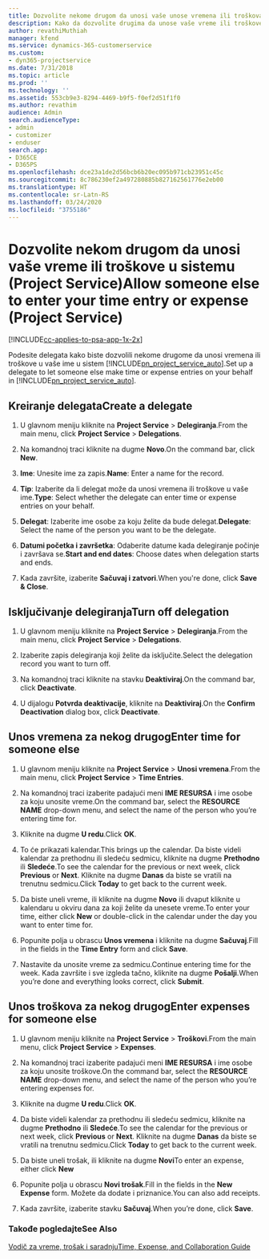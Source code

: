 ```yaml
---
title: Dozvolite nekome drugom da unosi vaše unose vremena ili troškova
description: Kako da dozvolite drugima da unose vaše vreme ili troškove u uslugu Project Service
author: revathiMuthiah
manager: kfend
ms.service: dynamics-365-customerservice
ms.custom:
- dyn365-projectservice
ms.date: 7/31/2018
ms.topic: article
ms.prod: ''
ms.technology: ''
ms.assetid: 553cb9e3-8294-4469-b9f5-f0ef2d51f1f0
ms.author: revathim
audience: Admin
search.audienceType:
- admin
- customizer
- enduser
search.app:
- D365CE
- D365PS
ms.openlocfilehash: dce23a1de2d56bcb6b20ec095b971cb23951c45c
ms.sourcegitcommit: 8c786230ef2a497280885b827162561776e2eb00
ms.translationtype: HT
ms.contentlocale: sr-Latn-RS
ms.lasthandoff: 03/24/2020
ms.locfileid: "3755186"
---
```

# <a name="allow-someone-else-to-enter-your-time-entry-or-expense-project-service"></a><span data-ttu-id="7cda6-103">Dozvolite nekom drugom da unosi vaše vreme ili troškove u sistemu (Project Service)</span><span class="sxs-lookup"><span data-stu-id="7cda6-103">Allow someone else to enter your time entry or expense (Project Service)</span></span>

[!INCLUDE[cc-applies-to-psa-app-1x-2x](../includes/cc-applies-to-psa-app-1x-2x.md)]

<span data-ttu-id="7cda6-104">Podesite delegata kako biste dozvolili nekome drugome da unosi vremena ili troškove u vaše ime u sistem [!INCLUDE[pn_project_service_auto](../includes/pn-project-service-auto.md)].</span><span class="sxs-lookup"><span data-stu-id="7cda6-104">Set up a delegate to let someone else make time or expense entries on your behalf in [!INCLUDE[pn_project_service_auto](../includes/pn-project-service-auto.md)].</span></span>  
  
## <a name="create-a-delegate"></a><span data-ttu-id="7cda6-105">Kreiranje delegata</span><span class="sxs-lookup"><span data-stu-id="7cda6-105">Create a delegate</span></span>  
  
1.  <span data-ttu-id="7cda6-106">U glavnom meniju kliknite na **Project Service** > **Delegiranja**.</span><span class="sxs-lookup"><span data-stu-id="7cda6-106">From the main menu, click **Project Service** > **Delegations**.</span></span>  
  
2.  <span data-ttu-id="7cda6-107">Na komandnoj traci kliknite na dugme **Novo**.</span><span class="sxs-lookup"><span data-stu-id="7cda6-107">On the command bar, click **New**.</span></span>  
  
3. <span data-ttu-id="7cda6-108">**Ime**: Unesite ime za zapis.</span><span class="sxs-lookup"><span data-stu-id="7cda6-108">**Name**: Enter a name for the record.</span></span>  
  
4. <span data-ttu-id="7cda6-109">**Tip**: Izaberite da li delegat može da unosi vremena ili troškove u vaše ime.</span><span class="sxs-lookup"><span data-stu-id="7cda6-109">**Type**: Select whether the delegate can enter time or expense entries on your behalf.</span></span>  
  
5. <span data-ttu-id="7cda6-110">**Delegat**: Izaberite ime osobe za koju želite da bude delegat.</span><span class="sxs-lookup"><span data-stu-id="7cda6-110">**Delegate**: Select the name of the person you want to be the delegate.</span></span>  
  
6. <span data-ttu-id="7cda6-111">**Datumi početka i završetka**: Odaberite datume kada delegiranje počinje i završava se.</span><span class="sxs-lookup"><span data-stu-id="7cda6-111">**Start and end dates**: Choose dates when delegation starts and ends.</span></span>  
  
7.  <span data-ttu-id="7cda6-112">Kada završite, izaberite **Sačuvaj i zatvori**.</span><span class="sxs-lookup"><span data-stu-id="7cda6-112">When you're done, click **Save & Close**.</span></span>  
  
## <a name="turn-off-delegation"></a><span data-ttu-id="7cda6-113">Isključivanje delegiranja</span><span class="sxs-lookup"><span data-stu-id="7cda6-113">Turn off delegation</span></span>  
  
1.  <span data-ttu-id="7cda6-114">U glavnom meniju kliknite na **Project Service** > **Delegiranja**.</span><span class="sxs-lookup"><span data-stu-id="7cda6-114">From the main menu, click **Project Service** > **Delegations**.</span></span>  
  
2.  <span data-ttu-id="7cda6-115">Izaberite zapis delegiranja koji želite da isključite.</span><span class="sxs-lookup"><span data-stu-id="7cda6-115">Select the delegation record you want to turn off.</span></span>  
  
3.  <span data-ttu-id="7cda6-116">Na komandnoj traci kliknite na stavku **Deaktiviraj**.</span><span class="sxs-lookup"><span data-stu-id="7cda6-116">On the command bar, click **Deactivate**.</span></span>  
  
4.  <span data-ttu-id="7cda6-117">U dijalogu **Potvrda deaktivacije**, kliknite na **Deaktiviraj**.</span><span class="sxs-lookup"><span data-stu-id="7cda6-117">On the **Confirm Deactivation** dialog box, click **Deactivate**.</span></span>  
  
## <a name="enter-time-for-someone-else"></a><span data-ttu-id="7cda6-118">Unos vremena za nekog drugog</span><span class="sxs-lookup"><span data-stu-id="7cda6-118">Enter time for someone else</span></span>  
  
1.  <span data-ttu-id="7cda6-119">U glavnom meniju kliknite na **Project Service** > **Unosi vremena**.</span><span class="sxs-lookup"><span data-stu-id="7cda6-119">From the main menu, click **Project Service** > **Time Entries**.</span></span>  
  
2.  <span data-ttu-id="7cda6-120">Na komandnoj traci izaberite padajući meni **IME RESURSA** i ime osobe za koju unosite vreme.</span><span class="sxs-lookup"><span data-stu-id="7cda6-120">On the command bar, select the **RESOURCE NAME** drop-down menu, and select the name of the person who you’re entering time for.</span></span>  
  
3.  <span data-ttu-id="7cda6-121">Kliknite na dugme **U redu**.</span><span class="sxs-lookup"><span data-stu-id="7cda6-121">Click **OK**.</span></span>  
  
4.  <span data-ttu-id="7cda6-122">To će prikazati kalendar.</span><span class="sxs-lookup"><span data-stu-id="7cda6-122">This brings up the calendar.</span></span> <span data-ttu-id="7cda6-123">Da biste videli kalendar za prethodnu ili sledeću sedmicu, kliknite na dugme **Prethodno** ili **Sledeće**.</span><span class="sxs-lookup"><span data-stu-id="7cda6-123">To see the calendar for the previous or next week, click **Previous** or **Next**.</span></span> <span data-ttu-id="7cda6-124">Kliknite na dugme **Danas** da biste se vratili na trenutnu sedmicu.</span><span class="sxs-lookup"><span data-stu-id="7cda6-124">Click **Today** to get back to the current week.</span></span>  
  
5.  <span data-ttu-id="7cda6-125">Da biste uneli vreme, ili kliknite na dugme **Novo** ili dvaput kliknite u kalendaru u okviru dana za koji želite da unesete vreme.</span><span class="sxs-lookup"><span data-stu-id="7cda6-125">To enter your time, either click **New** or double-click in the calendar under the day you want to enter time for.</span></span>  
  
6.  <span data-ttu-id="7cda6-126">Popunite polja u obrascu **Unos vremena** i kliknite na dugme **Sačuvaj**.</span><span class="sxs-lookup"><span data-stu-id="7cda6-126">Fill in the fields in the **Time Entry** form and click **Save**.</span></span>  
  
7.  <span data-ttu-id="7cda6-127">Nastavite da unosite vreme za sedmicu.</span><span class="sxs-lookup"><span data-stu-id="7cda6-127">Continue entering time for the week.</span></span> <span data-ttu-id="7cda6-128">Kada završite i sve izgleda tačno, kliknite na dugme **Pošalji**.</span><span class="sxs-lookup"><span data-stu-id="7cda6-128">When you’re done and everything looks correct, click **Submit**.</span></span>  
  
## <a name="enter-expenses-for-someone-else"></a><span data-ttu-id="7cda6-129">Unos troškova za nekog drugog</span><span class="sxs-lookup"><span data-stu-id="7cda6-129">Enter expenses for someone else</span></span>  
  
1.  <span data-ttu-id="7cda6-130">U glavnom meniju kliknite na **Project Service** > **Troškovi**.</span><span class="sxs-lookup"><span data-stu-id="7cda6-130">From the main menu, click **Project Service** > **Expenses**.</span></span>  
  
2.  <span data-ttu-id="7cda6-131">Na komandnoj traci izaberite padajući meni **IME RESURSA** i ime osobe za koju unosite troškove.</span><span class="sxs-lookup"><span data-stu-id="7cda6-131">On the command bar, select the **RESOURCE NAME** drop-down menu, and select the name of the person who you’re entering expenses for.</span></span>  
  
3.  <span data-ttu-id="7cda6-132">Kliknite na dugme **U redu**.</span><span class="sxs-lookup"><span data-stu-id="7cda6-132">Click **OK**.</span></span>  
  
4.  <span data-ttu-id="7cda6-133">Da biste videli kalendar za prethodnu ili sledeću sedmicu, kliknite na dugme **Prethodno** ili **Sledeće**.</span><span class="sxs-lookup"><span data-stu-id="7cda6-133">To see the calendar for the previous or next week, click **Previous** or **Next**.</span></span> <span data-ttu-id="7cda6-134">Kliknite na dugme **Danas** da biste se vratili na trenutnu sedmicu.</span><span class="sxs-lookup"><span data-stu-id="7cda6-134">Click **Today** to get back to the current week.</span></span>  
  
5.  <span data-ttu-id="7cda6-135">Da biste uneli trošak, ili kliknite na dugme **Novi**</span><span class="sxs-lookup"><span data-stu-id="7cda6-135">To enter an expense, either click **New**</span></span>  
  
6.  <span data-ttu-id="7cda6-136">Popunite polja u obrascu **Novi trošak**.</span><span class="sxs-lookup"><span data-stu-id="7cda6-136">Fill in the fields in the **New Expense** form.</span></span> <span data-ttu-id="7cda6-137">Možete da dodate i priznanice.</span><span class="sxs-lookup"><span data-stu-id="7cda6-137">You can also add receipts.</span></span>  
  
7.  <span data-ttu-id="7cda6-138">Kada završite, izaberite stavku **Sačuvaj**.</span><span class="sxs-lookup"><span data-stu-id="7cda6-138">When you’re done, click **Save**.</span></span>  
  
### <a name="see-also"></a><span data-ttu-id="7cda6-139">Takođe pogledajte</span><span class="sxs-lookup"><span data-stu-id="7cda6-139">See Also</span></span>  
 [<span data-ttu-id="7cda6-140">Vodič za vreme, trošak i saradnju</span><span class="sxs-lookup"><span data-stu-id="7cda6-140">Time, Expense, and Collaboration Guide</span></span>](../project-service/time-expense-collaboration-guide.md)

